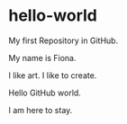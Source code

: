 # hello-world
My first Repository in GitHub.

My name is Fiona.

I like art. I like to create. 

Hello GitHub world. 

I am here to stay.
